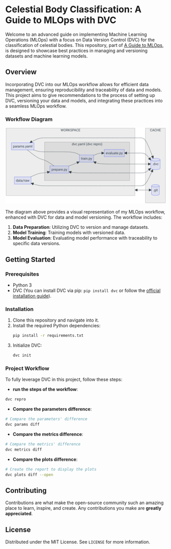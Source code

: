 # Celestial Body Classification: A Guide to MLOps with DVC

Welcome to an advanced guide on implementing Machine Learning Operations (MLOps) with a focus on Data Version Control (DVC) for the classification of celestial bodies. This repository, part of [A Guide to MLOps](https://swiss-ai-center.github.io/a-guide-to-mlops/), is designed to showcase best practices in managing and versioning datasets and machine learning models.

## Overview

Incorporating DVC into our MLOps workflow allows for efficient data management, ensuring reproducibility and traceability of data and models. This project aims to give recommendations to the process of setting up DVC, versioning your data and models, and integrating these practices into a seamless MLOps workflow.

### Workflow Diagram

![MLOps Workflow Diagram with DVC](img/mlops_diagram.png)

The diagram above provides a visual representation of my MLOps workflow, enhanced with DVC for data and model versioning. The workflow includes:

1. **Data Preparation**: Utilizing DVC to version and manage datasets.
2. **Model Training**: Training models with versioned data.
3. **Model Evaluation**: Evaluating model performance with traceability to specific data versions.

## Getting Started

### Prerequisites

- Python 3
- DVC (You can install DVC via pip: `pip install dvc` or follow the [official installation guide](https://dvc.org/doc/install)).

### Installation

1. Clone this repository and navigate into it.
2. Install the required Python dependencies:
   ```bash
   pip install -r requirements.txt
   ```
3. Initialize DVC:
   ```bash
   dvc init
   ```



### Project Workflow
To fully leverage DVC in this project, follow these steps:

- **run the steps of the workflow**:
```bash
dvc repro
```

- **Compare the parameters difference**:
```bash
# Compare the parameters' difference
dvc params diff
```

- **Compare the metrics difference**:
```bash
# Compare the metrics' difference
dvc metrics diff
```

- **Compare the plots difference**:
```bash
# Create the report to display the plots
dvc plots diff --open
```

## Contributing

Contributions are what make the open-source community such an amazing place to learn, inspire, and create. Any contributions you make are **greatly appreciated**.

## License

Distributed under the MIT License. See `LICENSE` for more information.